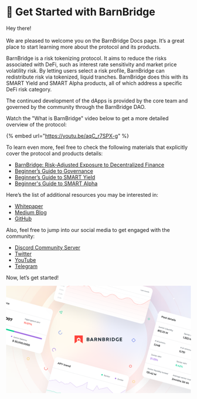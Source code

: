 # 📌 Get Started with BarnBridge

Hey there!\
\
We are pleased to welcome you on the BarnBridge Docs page. It’s a great place to start learning more about the protocol and its products.

BarnBridge is a risk tokenizing protocol. It aims to reduce the risks associated with DeFi, such as interest rate sensitivity and market price volatility risk. By letting users select a risk profile, BarnBridge can redistribute risk via tokenized, liquid tranches. BarnBridge does this with its SMART Yield and SMART Alpha products, all of which address a specific DeFi risk category.

The continued development of the dApps is provided by the core team and governed by the community through the BarnBridge DAO.

Watch the "What is BarnBridge" video below to get a more detailed overview of the protocol:&#x20;

{% embed url="https://youtu.be/aqC_r7SPX-g" %}

To learn even more, feel free to check the following materials that explicitly cover the protocol and products details:

* [BarnBridge: Risk-Adjusted Exposure to Decentralized Finance](https://docs.google.com/document/d/18nCG-\_TlT0WfPWU0sucmkM\_efuUP4dw85ZMjSdjQqEA/edit?usp=sharing)
* [Beginner’s Guide to Governance](governance/beginners-guide-to-governance.md)
* [Beginner’s Guide to SMART Yield](smart-yield/beginners-guide-to-smart-yield.md)
* [Beginner's Guide to SMART Alpha](beginners-guide-to-smart-alpha.md)

Here’s the list of additional resources you may be interested in:

* [Whitepaper](https://github.com/BarnBridge/BarnBridge-Whitepaper)
* [Medium Blog](https://medium.com/barnbridge)
* [GitHub](https://github.com/barnbridge/)

Also, feel free to jump into our social media to get engaged with the community:

* [Discord Community Server](https://discord.gg/JsAZTYmD)
* [Twitter](https://twitter.com/Barn\_Bridge)
* [YouTube](https://www.youtube.com/channel/UC4exzX\_c37p2gYJK4L9nrGQ)
* [Telegram](https://t.me/BarnBridgeChannel)

Now, let’s get started!

![](.gitbook/assets/Lightpaper.png)

